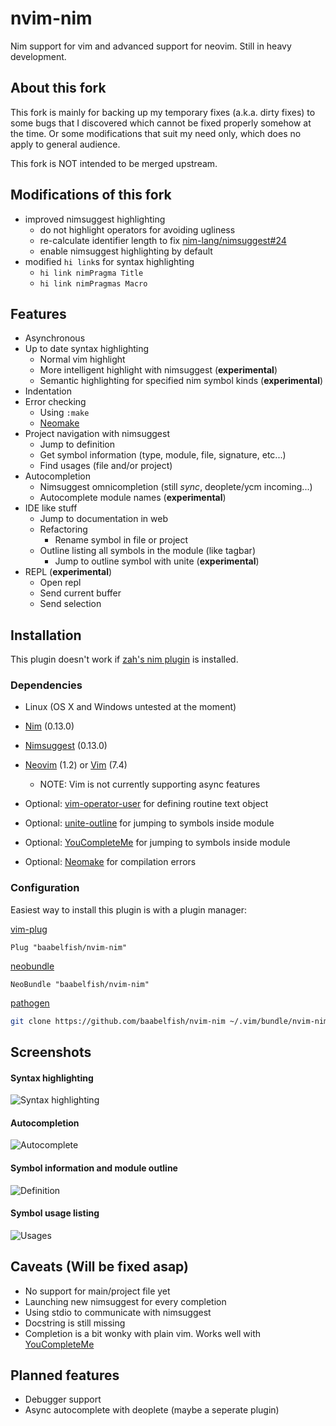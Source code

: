 # nvim-nim
Nim support for vim and advanced support for neovim. Still in heavy development.

## About this fork

This fork is mainly for backing up my temporary fixes (a.k.a. dirty fixes) to
some bugs that I discovered which cannot be fixed properly somehow at the time.
Or some modifications that suit my need only, which does no apply to
general audience.

This fork is NOT intended to be merged upstream.

## Modifications of this fork

- improved nimsuggest highlighting
    - do not highlight operators for avoiding ugliness
    - re-calculate identifier length to fix [nim-lang/nimsuggest#24](https://github.com/nim-lang/nimsuggest/issues/24)
    - enable nimsuggest highlighting by default
- modified `hi link`s for syntax highlighting
    - `hi link nimPragma Title`
    - `hi link nimPragmas Macro`

## Features

- Asynchronous
- Up to date syntax highlighting
    - Normal vim highlight
    - More intelligent highlight with nimsuggest (**experimental**)
    - Semantic highlighting for specified nim symbol kinds (**experimental**)
- Indentation
- Error checking
    - Using ``:make``
    - [Neomake](https://github.com/benekastah/neomake)
- Project navigation with nimsuggest
    - Jump to definition
    - Get symbol information (type, module, file, signature, etc...)
    - Find usages (file and/or project)
- Autocompletion
    - Nimsuggest omnicompletion (still *sync*, deoplete/ycm incoming...)
    - Autocomplete module names (**experimental**)
- IDE like stuff
    - Jump to documentation in web
    - Refactoring
        - Rename symbol in file or project
    - Outline listing all symbols in the module (like tagbar)
        - Jump to outline symbol with unite (**experimental**)
- REPL (**experimental**)
    - Open repl
    - Send current buffer
    - Send selection

## Installation

This plugin doesn't work if [zah's nim plugin](https://github.com/zah/nim.vim) is installed.

### Dependencies
- Linux (OS X and Windows untested at the moment)
- [Nim](http://nim-lang.org/) (0.13.0)
- [Nimsuggest](https://github.com/nim-lang/nimsuggest) (0.13.0)
- [Neovim](https://neovim.io/) (1.2) or [Vim](http://www.vim.org/) (7.4)
    - NOTE: Vim is not currently supporting async features

- Optional: [vim-operator-user](https://github.com/kana/vim-operator-user) for defining routine text object
- Optional: [unite-outline](https://github.com/h1mesuke/unite-outline) for jumping to symbols inside module
- Optional: [YouCompleteMe](https://github.com/Valloric/YouCompleteMe) for jumping to symbols inside module
- Optional: [Neomake](https://github.com/benekastah/neomake) for compilation errors

### Configuration

Easiest way to install this plugin is with a plugin manager:

[vim-plug](https://github.com/junegunn/vim-plug)
```viml
Plug "baabelfish/nvim-nim"
```

[neobundle](https://github.com/Shougo/neobundle.vim)
```viml
NeoBundle "baabelfish/nvim-nim"
```

[pathogen](https://github.com/tpope/vim-pathogen)
```sh
git clone https://github.com/baabelfish/nvim-nim ~/.vim/bundle/nvim-nim
```

## Screenshots

#### Syntax highlighting
![Syntax highlighting](https://raw.githubusercontent.com/baabelfish/nvim-nim/master/misc/screenshots/syntaxhl.png)

#### Autocompletion
![Autocomplete](https://raw.githubusercontent.com/baabelfish/nvim-nim/master/misc/screenshots/autocomplete.png)

#### Symbol information and module outline
![Definition](https://raw.githubusercontent.com/baabelfish/nvim-nim/master/misc/screenshots/definition.png)

#### Symbol usage listing
![Usages](https://raw.githubusercontent.com/baabelfish/nvim-nim/master/misc/screenshots/usages.png)

## Caveats (Will be fixed asap)
- No support for main/project file yet
- Launching new nimsuggest for every completion
- Using stdio to communicate with nimsuggest
- Docstring is still missing
- Completion is a bit wonky with plain vim. Works well with [YouCompleteMe](https://github.com/Valloric/YouCompleteMe)

## Planned features

- Debugger support
- Async autocomplete with deoplete (maybe a seperate plugin)


